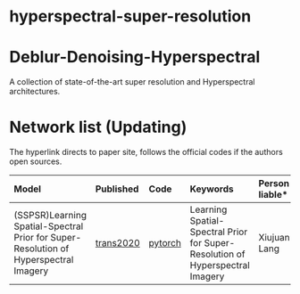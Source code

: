 # hyperspectral-super-resolution
# Deblur-Denoising-Hyperspectral
A collection of state-of-the-art super resolution and Hyperspectral architectures.

# Network list (Updating)
The hyperlink directs to paper site, follows the official codes if the authors open sources.

|Model |Published |Code|Keywords|Person liable*|
|:-----|:---------|:-----|:-------|:-------|
|(SSPSR)Learning Spatial-Spectral Prior for Super-Resolution of Hyperspectral Imagery|[trans2020](https://arxiv.org/abs/2005.08752v1)|[pytorch](https://github.com/junjun-jiang/SSPSR)|Learning Spatial-Spectral Prior for Super-Resolution of Hyperspectral Imagery|Xiujuan Lang|
